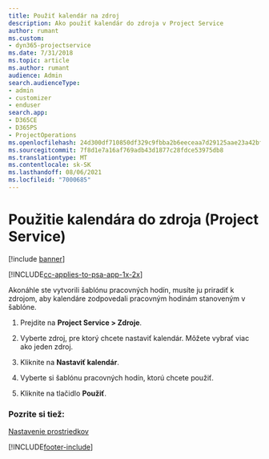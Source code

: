 ```yaml
---
title: Použiť kalendár na zdroj
description: Ako použiť kalendár do zdroja v Project Service
author: rumant
ms.custom:
- dyn365-projectservice
ms.date: 7/31/2018
ms.topic: article
ms.author: rumant
audience: Admin
search.audienceType:
- admin
- customizer
- enduser
search.app:
- D365CE
- D365PS
- ProjectOperations
ms.openlocfilehash: 24d300df710850df329c9fbba2b6eeceaa7d29125aae23a42bf3f2a94bed131a
ms.sourcegitcommit: 7f8d1e7a16af769adb43d1877c28fdce53975db8
ms.translationtype: MT
ms.contentlocale: sk-SK
ms.lasthandoff: 08/06/2021
ms.locfileid: "7000685"
---
```

# <a name="apply-a-calendar-to-a-resource-project-service"></a>Použitie kalendára do zdroja (Project Service)

[!include [banner](../includes/psa-now-project-operations.md)]

[!INCLUDE[cc-applies-to-psa-app-1x-2x](../includes/cc-applies-to-psa-app-1x-2x.md)]

Akonáhle ste vytvorili šablónu pracovných hodín, musíte ju priradiť k zdrojom, aby kalendáre zodpovedali pracovným hodinám stanoveným v šablóne.  
  
1.  Prejdite na **Project Service > Zdroje**.  
  
2.  Vyberte zdroj, pre ktorý chcete nastaviť kalendár. Môžete vybrať viac ako jeden zdroj.  
  
3.  Kliknite na **Nastaviť kalendár**.  
  
4.  Vyberte si šablónu pracovných hodín, ktorú chcete použiť.  
  
5.  Kliknite na tlačidlo **Použiť**.  
  
### <a name="see-also"></a>Pozrite si tiež:  
 [Nastavenie prostriedkov](../psa/set-up-resources.md)


[!INCLUDE[footer-include](../includes/footer-banner.md)]